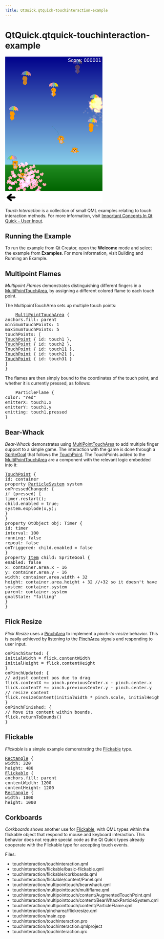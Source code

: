 ```yaml
---
Title: QtQuick.qtquick-touchinteraction-example
---
```


# QtQuick.qtquick-touchinteraction-example

<span class="subtitle"></span>
<!-- $$$touchinteraction-description -->
<p class="centerAlign"><img src="../../../media/qml-touchinteraction-example.png" alt="" /></p><p><i>Touch Interaction</i> is a collection of small QML examples relating to touch interaction methods. For more information, visit <a href="QtQuick.qtquick-input-topic.md">Important Concepts In Qt Quick - User Input</a>.</p>
<h2 id="running-the-example">Running the Example</h2>
<p>To run the example from Qt Creator, open the <b>Welcome</b> mode and select the example from <b>Examples</b>. For more information, visit Building and Running an Example.</p>
<h2 id="multipoint-flames">Multipoint Flames</h2>
<p><i>Multipoint Flames</i> demonstrates distinguishing different fingers in a <a href="QtQuick.MultiPointTouchArea.md">MultiPointTouchArea</a>, by assigning a different colored flame to each touch point.</p>
<p>The MultipointTouchArea sets up multiple touch points:</p>
<pre class="qml">    <span class="type"><a href="QtQuick.MultiPointTouchArea.md">MultiPointTouchArea</a></span> {
<span class="name">anchors</span>.fill: <span class="name">parent</span>
<span class="name">minimumTouchPoints</span>: <span class="number">1</span>
<span class="name">maximumTouchPoints</span>: <span class="number">5</span>
<span class="name">touchPoints</span>: [
<span class="type"><a href="QtQuick.TouchPoint.md">TouchPoint</a></span> { <span class="name">id</span>: <span class="name">touch1</span> },
<span class="type"><a href="QtQuick.TouchPoint.md">TouchPoint</a></span> { <span class="name">id</span>: <span class="name">touch2</span> },
<span class="type"><a href="QtQuick.TouchPoint.md">TouchPoint</a></span> { <span class="name">id</span>: <span class="name">touch11</span> },
<span class="type"><a href="QtQuick.TouchPoint.md">TouchPoint</a></span> { <span class="name">id</span>: <span class="name">touch21</span> },
<span class="type"><a href="QtQuick.TouchPoint.md">TouchPoint</a></span> { <span class="name">id</span>: <span class="name">touch31</span> }
]
}</pre>
<p>The flames are then simply bound to the coordinates of the touch point, and whether it is currently pressed, as follows:</p>
<pre class="qml">    <span class="type">ParticleFlame</span> {
<span class="name">color</span>: <span class="string">&quot;red&quot;</span>
<span class="name">emitterX</span>: <span class="name">touch1</span>.<span class="name">x</span>
<span class="name">emitterY</span>: <span class="name">touch1</span>.<span class="name">y</span>
<span class="name">emitting</span>: <span class="name">touch1</span>.<span class="name">pressed</span>
}</pre>
<h2 id="bear-whack">Bear-Whack</h2>
<p><i>Bear-Whack</i> demonstrates using <a href="QtQuick.MultiPointTouchArea.md">MultiPointTouchArea</a> to add multiple finger support to a simple game. The interaction with the game is done through a <a href="QtQuick.Particles.SpriteGoal.md">SpriteGoal</a> that follows the <a href="QtQuick.TouchPoint.md">TouchPoint</a>. The TouchPoints added to the <a href="QtQuick.MultiPointTouchArea.md">MultiPointTouchArea</a> are a component with the relevant logic embedded into it:</p>
<pre class="qml"><span class="type"><a href="QtQuick.TouchPoint.md">TouchPoint</a></span> {
<span class="name">id</span>: <span class="name">container</span>
property <span class="type"><a href="QtQuick.Particles.ParticleSystem.md">ParticleSystem</a></span> <span class="name">system</span>
<span class="name">onPressedChanged</span>: {
<span class="keyword">if</span> (<span class="name">pressed</span>) {
<span class="name">timer</span>.<span class="name">restart</span>();
<span class="name">child</span>.<span class="name">enabled</span> <span class="operator">=</span> <span class="number">true</span>;
<span class="name">system</span>.<span class="name">explode</span>(<span class="name">x</span>,<span class="name">y</span>);
}
}
property <span class="type">QtObject</span> <span class="name">obj</span>: <span class="name">Timer</span> {
<span class="name">id</span>: <span class="name">timer</span>
<span class="name">interval</span>: <span class="number">100</span>
<span class="name">running</span>: <span class="number">false</span>
<span class="name">repeat</span>: <span class="number">false</span>
<span class="name">onTriggered</span>: <span class="name">child</span>.<span class="name">enabled</span> <span class="operator">=</span> <span class="number">false</span>
}
property <span class="type"><a href="QtQuick.Item.md">Item</a></span> <span class="name">child</span>: <span class="name">SpriteGoal</span> {
<span class="name">enabled</span>: <span class="number">false</span>
<span class="name">x</span>: <span class="name">container</span>.<span class="name">area</span>.<span class="name">x</span> <span class="operator">-</span> <span class="number">16</span>
<span class="name">y</span>: <span class="name">container</span>.<span class="name">area</span>.<span class="name">y</span> <span class="operator">-</span> <span class="number">16</span>
<span class="name">width</span>: <span class="name">container</span>.<span class="name">area</span>.<span class="name">width</span> <span class="operator">+</span> <span class="number">32</span>
<span class="name">height</span>: <span class="name">container</span>.<span class="name">area</span>.<span class="name">height</span> <span class="operator">+</span> <span class="number">32</span> <span class="comment">//+32 so it doesn't have to hit the exact center</span>
<span class="name">system</span>: <span class="name">container</span>.<span class="name">system</span>
<span class="name">parent</span>: <span class="name">container</span>.<span class="name">system</span>
<span class="name">goalState</span>: <span class="string">&quot;falling&quot;</span>
}
}</pre>
<h2 id="flick-resize">Flick Resize</h2>
<p><i>Flick Resize</i> uses a <a href="QtQuick.PinchArea.md">PinchArea</a> to implement a <i>pinch-to-resize</i> behavior. This is easily achieved by listening to the <a href="QtQuick.PinchArea.md">PinchArea</a> signals and responding to user input.</p>
<pre class="qml"><span class="name">onPinchStarted</span>: {
<span class="name">initialWidth</span> <span class="operator">=</span> <span class="name">flick</span>.<span class="name">contentWidth</span>
<span class="name">initialHeight</span> <span class="operator">=</span> <span class="name">flick</span>.<span class="name">contentHeight</span>
}
<span class="name">onPinchUpdated</span>: {
<span class="comment">// adjust content pos due to drag</span>
<span class="name">flick</span>.<span class="name">contentX</span> <span class="operator">+=</span> <span class="name">pinch</span>.<span class="name">previousCenter</span>.<span class="name">x</span> <span class="operator">-</span> <span class="name">pinch</span>.<span class="name">center</span>.<span class="name">x</span>
<span class="name">flick</span>.<span class="name">contentY</span> <span class="operator">+=</span> <span class="name">pinch</span>.<span class="name">previousCenter</span>.<span class="name">y</span> <span class="operator">-</span> <span class="name">pinch</span>.<span class="name">center</span>.<span class="name">y</span>
<span class="comment">// resize content</span>
<span class="name">flick</span>.<span class="name">resizeContent</span>(<span class="name">initialWidth</span> <span class="operator">*</span> <span class="name">pinch</span>.<span class="name">scale</span>, <span class="name">initialHeight</span> <span class="operator">*</span> <span class="name">pinch</span>.<span class="name">scale</span>, <span class="name">pinch</span>.<span class="name">center</span>)
}
<span class="name">onPinchFinished</span>: {
<span class="comment">// Move its content within bounds.</span>
<span class="name">flick</span>.<span class="name">returnToBounds</span>()
}</pre>
<h2 id="flickable">Flickable</h2>
<p><i>Flickable</i> is a simple example demonstrating the <a href="QtQuick.touchinteraction/#flickable">Flickable</a> type.</p>
<pre class="qml"><span class="type"><a href="QtQuick.Rectangle.md">Rectangle</a></span> {
<span class="name">width</span>: <span class="number">320</span>
<span class="name">height</span>: <span class="number">480</span>
<span class="type"><a href="QtQuick.Flickable.md">Flickable</a></span> {
<span class="name">anchors</span>.fill: <span class="name">parent</span>
<span class="name">contentWidth</span>: <span class="number">1200</span>
<span class="name">contentHeight</span>: <span class="number">1200</span>
<span class="type"><a href="QtQuick.Rectangle.md">Rectangle</a></span> {
<span class="name">width</span>: <span class="number">1000</span>
<span class="name">height</span>: <span class="number">1000</span></pre>
<h2 id="corkboards">Corkboards</h2>
<p><i>Corkboards</i> shows another use for <a href="QtQuick.touchinteraction/#flickable">Flickable</a>, with QML types within the flickable object that respond to mouse and keyboard interaction. This behavior does not require special code as the Qt Quick types already cooperate with the Flickable type for accepting touch events.</p>
<p>Files:</p>
<ul>
<li>touchinteraction/touchinteraction.qml</li>
<li>touchinteraction/flickable/basic-flickable.qml</li>
<li>touchinteraction/flickable/corkboards.qml</li>
<li>touchinteraction/flickable/content/Panel.qml</li>
<li>touchinteraction/multipointtouch/bearwhack.qml</li>
<li>touchinteraction/multipointtouch/multiflame.qml</li>
<li>touchinteraction/multipointtouch/content/AugmentedTouchPoint.qml</li>
<li>touchinteraction/multipointtouch/content/BearWhackParticleSystem.qml</li>
<li>touchinteraction/multipointtouch/content/ParticleFlame.qml</li>
<li>touchinteraction/pincharea/flickresize.qml</li>
<li>touchinteraction/main.cpp</li>
<li>touchinteraction/touchinteraction.pro</li>
<li>touchinteraction/touchinteraction.qmlproject</li>
<li>touchinteraction/touchinteraction.qrc</li>
</ul>
<!-- @@@touchinteraction -->
